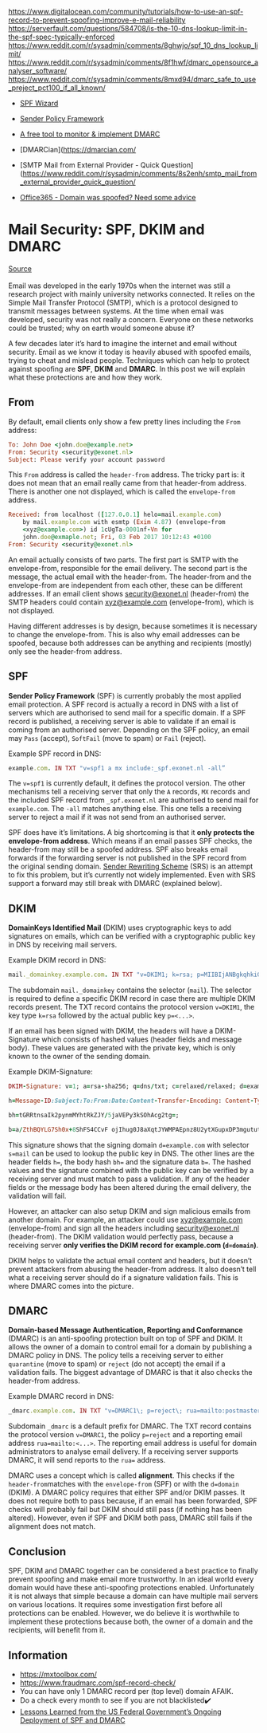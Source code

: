 https://www.digitalocean.com/community/tutorials/how-to-use-an-spf-record-to-prevent-spoofing-improve-e-mail-reliability
https://serverfault.com/questions/584708/is-the-10-dns-lookup-limit-in-the-spf-spec-typically-enforced
https://www.reddit.com/r/sysadmin/comments/8ghwjo/spf_10_dns_lookup_limit/
https://www.reddit.com/r/sysadmin/comments/8f1hwf/dmarc_opensource_analyser_software/
https://www.reddit.com/r/sysadmin/comments/8mxd94/dmarc_safe_to_use_preject_pct100_if_all_known/
* [SPF Wizard](https://www.spfwizard.net/)
* [Sender Policy Framework](http://www.openspf.org/)
* [A free tool to monitor & implement DMARC](https://dmarc.postmarkapp.com/)
* [DMARCian](https://dmarcian.com/
* [SMTP Mail from External Provider - Quick Question](https://www.reddit.com/r/sysadmin/comments/8s2enh/smtp_mail_from_external_provider_quick_question/

* [Office365 - Domain was spoofed? Need some advice](https://www.reddit.com/r/sysadmin/comments/8ssbmj/office365_domain_was_spoofed_need_some_advice/)

# Mail Security: SPF, DKIM and DMARC
[Source](http://techblog.exonet.nl/2017-02-03-spf-dkim-dmarc)
</br>
</br>
Email was developed in the early 1970s when the internet was still a research project with mainly university networks connected. It relies on the Simple Mail Transfer Protocol (SMTP), which is a protocol designed to transmit messages between systems. At the time when email was developed, security was not really a concern. Everyone on these networks could be trusted; why on earth would someone abuse it?

A few decades later it’s hard to imagine the internet and email without security. Email as we know it today is heavily abused with spoofed emails, trying to cheat and mislead people. Techniques which can help to protect against spoofing are  **SPF**,  **DKIM**  and  **DMARC**. In this post we will explain what these protections are and how they work.

## From

By default, email clients only show a few pretty lines including the  `From`  address:

```ruby
To: John Doe <john.doe@example.net>
From: Security <security@exonet.nl>
Subject: Please verify your account password
```

This  `From`  address is called the  `header-from`  address. The tricky part is: it does not mean that an email really came from that header-from address. There is another one not displayed, which is called the  `envelope-from`  address.

```ruby
Received: from localhost ([127.0.0.1] helo=mail.example.com)
    by mail.example.com with esmtp (Exim 4.87) (envelope-from
    <xyz@example.com>) id 1cUgTa-0001nf-Vn for 
    john.doe@exmaple.net; Fri, 03 Feb 2017 10:12:43 +0100
From: Security <security@exonet.nl>
```

An email actually consists of two parts. The first part is SMTP with the envelope-from, responsible for the email delivery. The second part is the message, the actual email with the header-from. The header-from and the envelope-from are independent from each other, these can be different addresses. If an email client shows security@exonet.nl (header-from) the SMTP headers could contain xyz@example.com (envelope-from), which is not displayed.

Having different addresses is by design, because sometimes it is necessary to change the envelope-from. This is also why email addresses can be spoofed, because both addresses can be anything and recipients (mostly) only see the header-from address.

## SPF

**Sender Policy Framework**  (SPF) is currently probably the most applied email protection. A SPF record is actually a record in DNS with a list of servers which are authorised to send mail for a specific domain. If a SPF record is published, a receiving server is able to validate if an email is coming from an authorised server. Depending on the SPF policy, an email may  `Pass`  (accept),  `SoftFail`  (move to spam) or  `Fail`  (reject).

Example SPF record in DNS:

```ruby
example.com. IN TXT "v=spf1 a mx include:_spf.exonet.nl -all”
```

The  `v=spf1`  is currently default, it defines the protocol version. The other mechanisms tell a receiving server that only the  `A`  records,  `MX`  records and the included SPF record from  `_spf.exonet.nl`  are authorised to send mail for  `example.com`. The  `-all`  matches anything else. This one tells a receiving server to reject a mail if it was not send from an authorised server.

SPF does have it’s limitations. A big shortcoming is that it  **only protects the envelope-from address**. Which means if an email passes SPF checks, the header-from may still be a spoofed address. SPF also breaks email forwards if the forwarding server is not published in the SPF record from the original sending domain.  [Sender Rewriting Scheme](https://en.wikipedia.org/wiki/Sender_Rewriting_Scheme)  (SRS) is an attempt to fix this problem, but it’s currently not widely implemented. Even with SRS support a forward may still break with DMARC (explained below).

## DKIM

**DomainKeys Identified Mail**  (DKIM) uses cryptographic keys to add signatures on emails, which can be verified with a cryptographic public key in DNS by receiving mail servers.

Example DKIM record in DNS:

```ruby
mail._domainkey.example.com. IN TXT "v=DKIM1; k=rsa; p=MIIBIjANBgkqhkiG9wQBAQEFAAOCAQ8AMIIBCgKCAQEA1S59rofl+T1eUQ0OGnhCJMG15iyqxN9VITKOXQ5jYg5olV+dXYCCB43Ub1DFbOpvCNPsdTt2gH1JZW8FNMhIrE4fMvWbS54wpa9QhzfBNV7knDq4U3s84kcRlsOuHaA1o7DgZ7u9iHFuMdw4K7goRZdmfW/L7utC108Gmrq4oFxnsJSrEMALsu3gyIGOK0L2STYWkKAlmYNmv8QauOa2m6mIyBl0mRtH8Qdm8A5dY0xa1KKC41RG+FyMcecPfu+FznFDhqTA+wlZkIyl2eG/HLuRExIe5R9uoVirkO3wj3M2jR5S8K4HcWINF6DiAozQGRK/CIScFGSy9DH4wfuS0QIDAQAB";
```

The subdomain  `mail._domainkey`  contains the selector (`mail`). The selector is required to define a specific DKIM record in case there are multiple DKIM records present. The TXT record contains the protocol version  `v=DKIM1`, the key type  `k=rsa`  followed by the actual public key  `p=<...>`.

If an email has been signed with DKIM, the headers will have a DKIM-Signature which consists of hashed values (header fields and message body). These values are generated with the private key, which is only known to the owner of the sending domain.

Example DKIM-Signature:

```ruby
DKIM-Signature: v=1; a=rsa-sha256; q=dns/txt; c=relaxed/relaxed; d=example.com ; s=mail; 

h=Message-ID:Subject:To:From:Date:Content-Transfer-Encoding: Content-Type:MIME-Version:Sender:Reply-To:Cc:Content-ID:Content-Description: Resent-Date:Resent-From:Resent-Sender:Resent-To:Resent-Cc:Resent-Message-ID: In-Reply-To:References:List-Id:List-Help:List-Unsubscribe:List-Subscribe: List-Post:List-Owner:List-Archive;

bh=tGRRtnsaIk2pynmMYhtRkZJY/5jaVEPy3kSOhAcg2tg=;

b=a/ZthBQYLG7Sh0x+8ShFS4CCvF ojIhug0J8aXqtJYWMPAEpnz8U2ytXGupxDP3mgututZ4MFsDPGvH+vgyXg778Djzj5939CnYoIl6W 4KPSQ7NKQy0dFoRCXs6KE0ejE8GhuPFGAJL+RhUBRDyyXl68NugXf/NLK210XziY05pXXbg9h3H0P GE0KHz3iy+j8AEgjr5X+Dwj71iagpzRCzPFRGp5HsorsGIKli0yEHVWZBbK6+XcJ90MuePpC2yYSN GJ20nhYrE+glijopMJ8LeIC7oJuzgPaOa4x5ugElTOpdLYLAMV+nZEu50uqVEr2REh7KbJ1KkqEw/ fkNxnKvA==;
```

This signature shows that the signing domain  `d=example.com`  with selector  `s=mail`  can be used to lookup the public key in DNS. The other lines are the header fields  `h=`, the body hash  `bh=`  and the signature data  `b=`. The hashed values and the signature combined with the public key can be verified by a receiving server and must match to pass a validation. If any of the header fields or the message body has been altered during the email delivery, the validation will fail.

However, an attacker can also setup DKIM and sign malicious emails from another domain. For example, an attacker could use xyz@example.com (envelope-from) and sign all the headers including security@exonet.nl (header-from). The DKIM validation would perfectly pass, because a receiving server  **only verifies the DKIM record for example.com (`d=domain`)**.

DKIM helps to validate the actual email content and headers, but it doesn’t prevent attackers from abusing the header-from address. It also doesn’t tell what a receiving server should do if a signature validation fails. This is where DMARC comes into the picture.

## DMARC

**Domain-based Message Authentication, Reporting and Conformance**  (DMARC) is an anti-spoofing protection built on top of SPF and DKIM. It allows the owner of a domain to control email for a domain by publishing a DMARC policy in DNS. The policy tells a receiving server to either  `quarantine`  (move to spam) or  `reject`  (do not accept) the email if a validation fails. The biggest advantage of DMARC is that it also checks the header-from address.

Example DMARC record in DNS:

```ruby
_dmarc.example.com. IN TXT "v=DMARC1\; p=reject\; rua=mailto:postmaster@example.com"
```

Subdomain  `_dmarc`  is a default prefix for DMARC. The TXT record contains the protocol version  `v=DMARC1`, the policy  `p=reject`  and a reporting email address  `rua=mailto:<...>`. The reporting email address is useful for domain administrators to analyse email delivery. If a receiving server supports DMARC, it will send reports to the  `rua=`  address.

DMARC uses a concept which is called  **alignment**. This checks if the  `header-from`matches with the  `envelope-from`  (SPF) or with the  `d=domain`  (DKIM). A DMARC policy requires that either SPF and/or DKIM passes. It does not require both to pass because, if an email has been forwarded, SPF checks will probably fail but DKIM should still pass (if nothing has been altered). However, even if SPF and DKIM both pass, DMARC still fails if the alignment does not match.

## Conclusion

SPF, DKIM and DMARC together can be considered a best practice to finally prevent spoofing and make email more trustworthy. In an ideal world every domain would have these anti-spoofing protections enabled. Unfortunately it is not always that simple because a domain can have multiple mail servers on various locations. It requires some investigation first before all protections can be enabled. However, we do believe it is worthwhile to implement these protections because both, the owner of a domain and the recipients, will benefit from it.

## Information
* https://mxtoolbox.com/ 
* https://www.fraudmarc.com/spf-record-check/
* You can have only 1 DMARC record per (top level) domain AFAIK.
* Do a check every month to see if you are not blacklisted:heavy_check_mark:
* [Lessons Learned from the US Federal Government’s Ongoing Deployment of SPF and DMARC](https://seanthegeek.net/310/spf-dmarc-federal-government-checkdmarc/)
